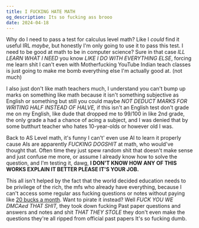 ```yaml
---
title: I FUCKING HATE MATH
og_description: Its so fucking ass brooo
date: 2024-04-18
---
```


Why do I need to pass a test for calculus level math? Like I _could_ find it useful IRL _maybe_, but honestly I'm only going to use it to pass this test. I need to be good at math to be in computer science? Sure in that case _ILL LEARN WHAT I NEED_ you know _LIKE I DO WITH EVERYTHING ELSE_, forcing me learn shit I can't even with Motherfucking YouTube Indian teach classes is just going to make me bomb everything else I'm actually good at. (not much)

I also just don't like math teachers much, I understand you can't bump up marks on something like math because it isn't something subjective as English or something but still you could maybe _NOT DEDUCT MARKS FOR WRITING HALF INSTEAD OF HALVE,_ if this isn't an English test don't grade me on my English, like dude that dropped me to 99/100 in like 2nd grade, the only grade a had a chance of acing a subject, and I was denied that by some butthurt teacher who hates 10-year-olds or however old I was.

Back to AS Level math, it's funny I can't' even use AI to learn it properly cause AIs are apparently _FUCKING DOGSHIT_ at math, who would've thought that. Often time they just spew random shit that doesn't make sense and just confuse me more, or assume I already know how to solve the question, and I'm testing it, dawg, **I DON'T KNOW HOW ANY OF THIS WORKS EXPLAIN IT BETTER PLEASE IT'S YOUR JOB.**

This all isn't helped by the fact that the world decided education needs to be privilege of the rich, the mfs who already have everything, because I can't access some regular ass fucking questions or notes without paying like [20 bucks a month](https://www.savemyexams.com/join/). Want to pirate it instead? Well _FUCK YOU WE DMCAed THAT SHIT,_ they took down fucking Past paper questions and answers and notes and shit _THAT THEY STOLE_ they don't even make the questions they're all ripped from official past papers It's so fucking dumb.
